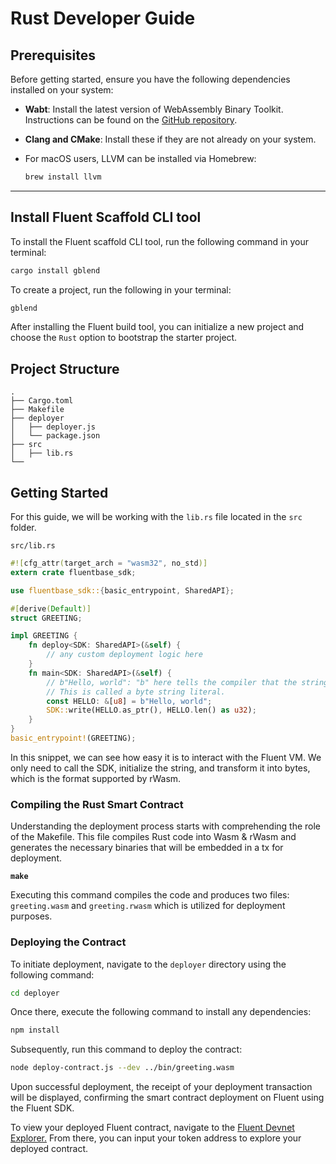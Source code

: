 # Rust Developer Guide

## **Prerequisites**

Before getting started, ensure you have the following dependencies installed on your system:

* **Wabt**: Install the latest version of WebAssembly Binary Toolkit. Instructions can be found on the [GitHub repository](https://github.com/WebAssembly/wabt).
* **Clang and CMake**: Install these if they are not already on your system.
*   For macOS users, LLVM can be installed via Homebrew:

    ```bash
    brew install llvm
    ```

***

## Install Fluent Scaffold CLI tool

To install the Fluent scaffold CLI tool, run the following command in your terminal:

```bash
cargo install gblend
```

To create a project, run the following in your terminal:

```bash
gblend
```

After installing the Fluent build tool, you can initialize a new project and choose the `Rust` option to bootstrap the starter project.

## Project Structure

```
.
├── Cargo.toml
├── Makefile
├── deployer
│   ├── deployer.js
│   └── package.json
├── src
│   ├── lib.rs
└── 
```

## Getting Started

For this guide, we will be working with the `lib.rs` file located in the `src` folder.

`src/lib.rs`

```rust
#![cfg_attr(target_arch = "wasm32", no_std)]
extern crate fluentbase_sdk;

use fluentbase_sdk::{basic_entrypoint, SharedAPI};

#[derive(Default)]
struct GREETING;

impl GREETING {
    fn deploy<SDK: SharedAPI>(&self) {
        // any custom deployment logic here
    }
    fn main<SDK: SharedAPI>(&self) {
        // b"Hello, world": "b" here tells the compiler that the string should be treated as a byte sequence. 
        // This is called a byte string literal.
        const HELLO: &[u8] = b"Hello, world";
        SDK::write(HELLO.as_ptr(), HELLO.len() as u32);
    }
}
basic_entrypoint!(GREETING);
```

In this snippet, we can see how easy it is to interact with the Fluent VM. We only need to call the SDK, initialize the string, and transform it into bytes, which is the format supported by rWasm.

### **Compiling the Rust Smart Contract**

Understanding the deployment process starts with comprehending the role of the Makefile. This file compiles Rust code into Wasm & rWasm and generates the necessary binaries that will be embedded in a tx for deployment.

<pre class="language-bash"><code class="lang-bash"><strong>make
</strong></code></pre>

Executing this command compiles the code and produces two files: `greeting.wasm` and `greeting.rwasm` which is utilized for deployment purposes.

### **Deploying the Contract**

To initiate deployment, navigate to the `deployer` directory using the following command:

```bash
cd deployer
```

Once there, execute the following command to install any dependencies:

```bash
npm install
```

Subsequently, run this command to deploy the contract:

```bash
node deploy-contract.js --dev ../bin/greeting.wasm
```

Upon successful deployment, the receipt of your deployment transaction will be displayed, confirming the smart contract deployment on Fluent using the Fluent SDK.

To view your deployed Fluent contract, navigate to the [Fluent Devnet Explorer.](https://blockscout.dev.gblend.xyz/) From there, you can input your token address to explore your deployed contract.
